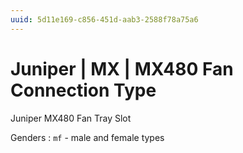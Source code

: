 ```yaml
---
uuid: 5d11e169-c856-451d-aab3-2588f78a75a6
---
```

# Juniper | MX | MX480 Fan Connection Type

Juniper MX480 Fan Tray Slot

Genders
: `mf` - male and female types

